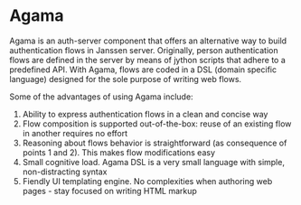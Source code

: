 # Agama

Agama is an auth-server component that offers an alternative way to build authentication flows in Janssen server.
Originally, person authentication flows are defined in the server by means of jython scripts that adhere to a predefined API. With Agama, flows are coded in a DSL (domain specific language) designed for the sole purpose of writing web flows. 

Some of the advantages of using Agama include:

1. Ability to express authentication flows in a clean and concise way
1. Flow composition is supported out-of-the-box: reuse of an existing flow in another requires no effort
1. Reasoning about flows behavior is straightforward (as consequence of points 1 and 2). This makes flow modifications easy
1. Small cognitive load. Agama DSL is a very small language with simple, non-distracting syntax
1. Fiendly UI templating engine. No complexities when authoring web pages - stay focused on writing HTML markup

